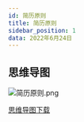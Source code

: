 ```yaml
---
id: 简历原则
title: 简历原则
sidebar_position: 1
data: 2022年6月24日
---
```

## 思维导图

![简历原则.png](https://static.7wate.com/img/2022/06/24/cdcf5838a909b.png)

[思维导图下载](https://static.7wate.com/img/2022/06/24/3edbbca003a46.xmind)
